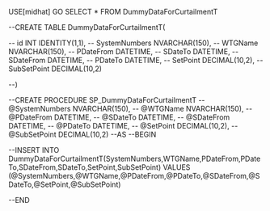 USE[midhat]
GO
SELECT * FROM DummyDataForCurtailmentT

--CREATE TABLE DummyDataForCurtailmentT(

--	id INT IDENTITY(1,1),
--	SystemNumbers NVARCHAR(150),
--	WTGName NVARCHAR(150),
--	PDateFrom DATETIME,
--	SDateTo DATETIME,
--	SDateFrom DATETIME,
--	PDateTo DATETIME,
--	SetPoint DECIMAL(10,2),
--	SubSetPoint DECIMAL(10,2)

--)

--CREATE PROCEDURE SP_DummyDataForCurtailmentT
--	@SystemNumbers NVARCHAR(150),
--	@WTGName NVARCHAR(150),
--	@PDateFrom DATETIME,
--	@SDateTo DATETIME,
--	@SDateFrom DATETIME,
--	@PDateTo DATETIME,
--	@SetPoint DECIMAL(10,2),
--	@SubSetPoint DECIMAL(10,2)
--AS
--BEGIN

--INSERT INTO DummyDataForCurtailmentT(SystemNumbers,WTGName,PDateFrom,PDateTo,SDateFrom,SDateTo,SetPoint,SubSetPoint) VALUES (@SystemNumbers,@WTGName,@PDateFrom,@PDateTo,@SDateFrom,@SDateTo,@SetPoint,@SubSetPoint)

--END
